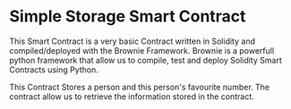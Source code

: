 <h1>Simple Storage Smart Contract</h1>

<p>

This Smart Contract is a very basic Contract written in Solidity and compiled/deployed with the Brownie Framework.
Brownie is a powerfull python framework that allow us to compile, test and deploy Solidity Smart Contracts using Python.

This Contract Stores a person and this person's favourite number.
The contract allow us to retrieve the information stored in the contract.

</p>

